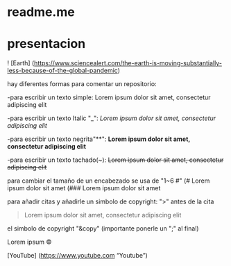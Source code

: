 # readme.me
# presentacion 

! [Earth] (https://www.sciencealert.com/the-earth-is-moving-substantially-less-because-of-the-global-pandemic)

hay diferentes formas para comentar un repositorio:

-para escribir un texto simple: Lorem ipsum dolor sit amet, consectetur adipiscing elit

-para escribir un texto Italic "_":   _Lorem ipsum dolor sit amet, consectetur adipiscing elit_

-para escribir un texto negrita"**":  **Lorem ipsum dolor sit amet, consectetur adipiscing elit**

-para escribir un texto tachado(~):  ~~Lorem ipsum dolor sit amet, consectetur adipiscing elit~~

para cambiar el tamaño de un encabezado se usa de "1~6 #" 
(# Lorem ipsum dolor sit amet
(### Lorem ipsum dolor sit amet

para añadir citas y añadirle un simbolo de copyright:
">" antes de la cita
>Lorem ipsum dolor sit amet, consectetur adipiscing elit

el simbolo de copyright "&copy" (importante ponerle un ";" al final)

Lorem ipsum &copy;


[YouTube] (https://www.youtube.com “Youtube”)

